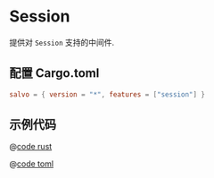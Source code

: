 # Session

提供对 `Session` 支持的中间件.

## 配置 Cargo.toml

```toml
salvo = { version = "*", features = ["session"] }
```

## 示例代码


<CodeGroup>
<CodeGroupItem title="main.rs" active>

@[code rust](../../../codes/session-login/src/main.rs)

</CodeGroupItem>
<CodeGroupItem title="Cargo.toml">

@[code toml](../../../codes/session-login/Cargo.toml)

</CodeGroupItem>
</CodeGroup>